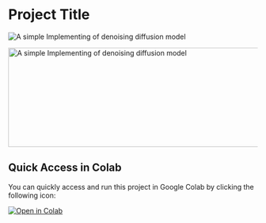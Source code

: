 # Project Title

![A simple Implementing of denoising diffusion model](https://github.com/shining0611armor/Implementation-of-a-Denoising-Diffusion-Probabilistic-Model-DDPM-/raw/main/images/poster.PNG)

<img src="https://github.com/shining0611armor/Implementation-of-a-Denoising-Diffusion-Probabilistic-Model-DDPM-/raw/main/images/poster.PNG" alt="A simple Implementing of denoising diffusion model" width="800" height="200">

## Quick Access in Colab

You can quickly access and run this project in Google Colab by clicking the following icon:

[![Open in Colab](https://colab.research.google.com/assets/colab-badge.svg)](https://colab.research.google.com/github/yourusername/your-repo-name/blob/main/your_notebook.ipynb)
 

